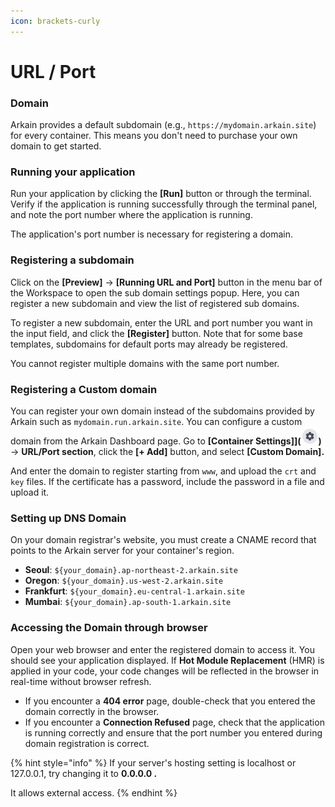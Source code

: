 ```yaml
---
icon: brackets-curly
---
```


# URL / Port

### Domain <a href="#domain" id="domain"></a>

Arkain provides a default subdomain (e.g., `https://mydomain.arkain.site`) for every container. This means you don't need to purchase your own domain to get started.

### Running your application <a href="#running-your-application" id="running-your-application"></a>

Run your application by clicking the **\[Run]** button or through the terminal. Verify if the application is running successfully through the terminal panel, and note the port number where the application is running.

The application's port number is necessary for registering a domain.

### Registering a subdomain <a href="#registering-a-domain" id="registering-a-domain"></a>

Click on the **\[Preview]** → **\[Running URL and Port]** button in the menu bar of the Workspace to open the sub domain settings popup. Here, you can register a new subdomain and view the list of registered sub domains.

To register a new subdomain, enter the URL and port number you want in the input field, and click the **\[Register]** button. Note that for some base templates, subdomains for default ports may already be registered.

You cannot register multiple domains with the same port number.

### Registering a Custom domain <a href="#registering-a-custom-domain" id="registering-a-custom-domain"></a>

You can register your own domain instead of the subdomains provided by Arkain such as `mydomain.run.arkain.site`. You can configure a custom domain from the Arkain Dashboard page. Go to **\[Container Settings]]\(**<img src="../../.gitbook/assets/setting.png" alt="" data-size="line">**)**  → **URL/Port section**, click the **\[+ Add]** button, and select **\[Custom Domain].**

And enter the domain to register starting from `www`, and upload the `crt` and `key` files. If the certificate has a password, include the password in a file and upload it.

### **Setting up DNS Domain**

On your domain registrar's website, you must create a CNAME record that points to the Arkain server for your container's region.

* **Seoul**: `${your_domain}.ap-northeast-2.arkain.site`
* **Oregon**: `${your_domain}.us-west-2.arkain.site`
* **Frankfurt**: `${your_domain}.eu-central-1.arkain.site`
* **Mumbai**: `${your_domain}.ap-south-1.arkain.site`

### Accessing the Domain through browser <a href="#accessing-the-domain-through-browser" id="accessing-the-domain-through-browser"></a>

Open your web browser and enter the registered domain to access it. You should see your application displayed. If **Hot Module Replacement** (HMR) is applied in your code, your code changes will be reflected in the browser in real-time without browser refresh.

* If you encounter a **404 error** page, double-check that you entered the domain correctly in the browser.
* If you encounter a **Connection Refused** page, check that the application is running correctly and ensure that the port number you entered during domain registration is correct.

{% hint style="info" %}
If your server's hosting setting is localhost or 127.0.0.1, try changing it to **0.0.0.0 .**

It allows external access.
{% endhint %}
